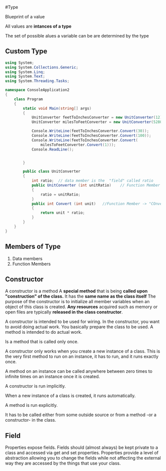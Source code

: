 #Type

Blueprint of a value

All values are **intances of a type**

The set of possible alues a variable can be are determined by the type
## Custom Type
```C#
using System;
using System.Collections.Generic;
using System.Linq;
using System.Text;
using System.Threading.Tasks;

namespace ConsoleApplication2
{
    class Program
    {
        static void Main(string[] args)
        {
            UnitConverter feetToInchesConverter = new UnitConverter(12);
            UnitConverter milesToFeetConverter = new UnitConverter(5280);

            Console.WriteLine(feetToInchesConverter.Convert(30));
            Console.WriteLine(feetToInchesConverter.Convert(100));
            Console.WriteLine(feetToInchesConverter.Convert(
                milesToFeetConverter.Convert(1)));
            Console.ReadLine();


        }

        public class UnitConverter
        {
            int ratio;  // data member is the  "field" called ratio
            public UnitConverter (int unitRatio)    // Function Member -> "UnitConverter" Constructor 
            {
                ratio = unitRatio;
            }
            public int Convert (int unit)   //Function Member -> "COnvert"  Method
            {
                return unit * ratio;
            }
        }
    }
}

```

## Members of Type

1) Data members
2) Function Members

## Constructor

A constructor is a method 
A **special method** that is being **called upon "construction" of the class.**
It has the **same name as the class itself**
The purpose of the constructor is to initialize all member variables when an object of this class is created. 
**Any resources** acquired such as memory or open files are typically **released in the class constructor**.

A constructor is intended to be used for wiring. 
In the constructor, you want to avoid doing actual work. 
You basically prepare the class to be used. 
A method is intended to do actual work.

Is a method that is called only once. 


A constructor only works when you create a new instance of a class. 
This is the very first method to run on an instance, it has to run, and it runs exactly once.

A method on an instance can be called anywhere between zero times to infinite times on an instance once it is created.

A constructor is run implicitly. 

When a new instance of a class is created, it runs automatically. 

A method is run explicitly. 

It has to be called either from some outside source or from a method -or a constructor- in the class.


## Field

Properties expose fields. Fields should (almost always) be kept private to a class and accessed via get and set properties. 
Properties provide a level of abstraction allowing you to change the fields while not affecting the external way they are accessed by the things that use your class.
